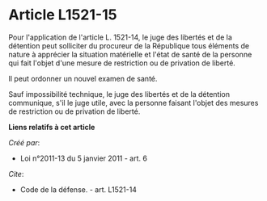 # Article L1521-15

Pour l'application de l'article L. 1521-14, le juge des libertés et de la détention peut solliciter du procureur de la
République tous éléments de nature à apprécier la situation matérielle et l'état de santé de la personne qui fait l'objet
d'une mesure de restriction ou de privation de liberté. 

Il peut ordonner un nouvel examen de santé. 

Sauf impossibilité technique, le juge des libertés et de la détention communique, s'il le juge utile, avec la personne
faisant l'objet des mesures de restriction ou de privation de liberté.

**Liens relatifs à cet article**

_Créé par_:

  - Loi n°2011-13 du 5 janvier 2011 - art. 6

_Cite_:

  - Code de la défense. - art. L1521-14
